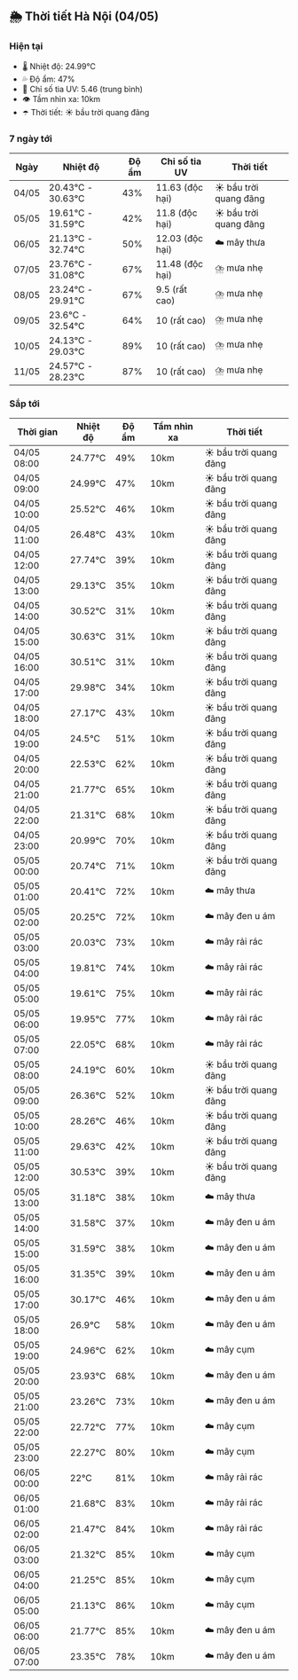 ## 🌦️ Thời tiết Hà Nội (04/05)

### Hiện tại

- 🌡️ Nhiệt độ: 24.99℃
- 💦 Độ ẩm: 47%
- 🌟 Chỉ số tia UV: 5.46 (trung bình)
- 👁️ Tầm nhìn xa: 10km
- ☂️ Thời tiết: ☀️ bầu trời quang đãng

### 7 ngày tới

| Ngày | Nhiệt độ | Độ ẩm | Chỉ số tia UV | Thời tiết |
| --- | --- | --- | --- | --- |
| 04/05 | 20.43℃ - 30.63℃ | 43% | 11.63 (độc hại) | ☀️ bầu trời quang đãng |
| 05/05 | 19.61℃ - 31.59℃ | 42% | 11.8 (độc hại) | ☀️ bầu trời quang đãng |
| 06/05 | 21.13℃ - 32.74℃ | 50% | 12.03 (độc hại) | ☁️ mây thưa |
| 07/05 | 23.76℃ - 31.08℃ | 67% | 11.48 (độc hại) | ⛈️ mưa nhẹ |
| 08/05 | 23.24℃ - 29.91℃ | 67% | 9.5 (rất cao) | ⛈️ mưa nhẹ |
| 09/05 | 23.6℃ - 32.54℃ | 64% | 10 (rất cao) | ⛈️ mưa nhẹ |
| 10/05 | 24.13℃ - 29.03℃ | 89% | 10 (rất cao) | ⛈️ mưa nhẹ |
| 11/05 | 24.57℃ - 28.23℃ | 87% | 10 (rất cao) | ⛈️ mưa nhẹ |

### Sắp tới

| Thời gian | Nhiệt độ | Độ ẩm | Tầm nhìn xa | Thời tiết |
| --- | --- | --- | --- | --- |
| 04/05 08:00 | 24.77℃ | 49% | 10km | ☀️ bầu trời quang đãng |
| 04/05 09:00 | 24.99℃ | 47% | 10km | ☀️ bầu trời quang đãng |
| 04/05 10:00 | 25.52℃ | 46% | 10km | ☀️ bầu trời quang đãng |
| 04/05 11:00 | 26.48℃ | 43% | 10km | ☀️ bầu trời quang đãng |
| 04/05 12:00 | 27.74℃ | 39% | 10km | ☀️ bầu trời quang đãng |
| 04/05 13:00 | 29.13℃ | 35% | 10km | ☀️ bầu trời quang đãng |
| 04/05 14:00 | 30.52℃ | 31% | 10km | ☀️ bầu trời quang đãng |
| 04/05 15:00 | 30.63℃ | 31% | 10km | ☀️ bầu trời quang đãng |
| 04/05 16:00 | 30.51℃ | 31% | 10km | ☀️ bầu trời quang đãng |
| 04/05 17:00 | 29.98℃ | 34% | 10km | ☀️ bầu trời quang đãng |
| 04/05 18:00 | 27.17℃ | 43% | 10km | ☀️ bầu trời quang đãng |
| 04/05 19:00 | 24.5℃ | 51% | 10km | ☀️ bầu trời quang đãng |
| 04/05 20:00 | 22.53℃ | 62% | 10km | ☀️ bầu trời quang đãng |
| 04/05 21:00 | 21.77℃ | 65% | 10km | ☀️ bầu trời quang đãng |
| 04/05 22:00 | 21.31℃ | 68% | 10km | ☀️ bầu trời quang đãng |
| 04/05 23:00 | 20.99℃ | 70% | 10km | ☀️ bầu trời quang đãng |
| 05/05 00:00 | 20.74℃ | 71% | 10km | ☀️ bầu trời quang đãng |
| 05/05 01:00 | 20.41℃ | 72% | 10km | ☁️ mây thưa |
| 05/05 02:00 | 20.25℃ | 72% | 10km | ☁️ mây đen u ám |
| 05/05 03:00 | 20.03℃ | 73% | 10km | ☁️ mây rải rác |
| 05/05 04:00 | 19.81℃ | 74% | 10km | ☁️ mây rải rác |
| 05/05 05:00 | 19.61℃ | 75% | 10km | ☁️ mây rải rác |
| 05/05 06:00 | 19.95℃ | 77% | 10km | ☁️ mây rải rác |
| 05/05 07:00 | 22.05℃ | 68% | 10km | ☁️ mây rải rác |
| 05/05 08:00 | 24.19℃ | 60% | 10km | ☀️ bầu trời quang đãng |
| 05/05 09:00 | 26.36℃ | 52% | 10km | ☀️ bầu trời quang đãng |
| 05/05 10:00 | 28.26℃ | 46% | 10km | ☀️ bầu trời quang đãng |
| 05/05 11:00 | 29.63℃ | 42% | 10km | ☀️ bầu trời quang đãng |
| 05/05 12:00 | 30.53℃ | 39% | 10km | ☀️ bầu trời quang đãng |
| 05/05 13:00 | 31.18℃ | 38% | 10km | ☁️ mây thưa |
| 05/05 14:00 | 31.58℃ | 37% | 10km | ☁️ mây đen u ám |
| 05/05 15:00 | 31.59℃ | 38% | 10km | ☁️ mây đen u ám |
| 05/05 16:00 | 31.35℃ | 39% | 10km | ☁️ mây đen u ám |
| 05/05 17:00 | 30.17℃ | 46% | 10km | ☁️ mây đen u ám |
| 05/05 18:00 | 26.9℃ | 58% | 10km | ☁️ mây đen u ám |
| 05/05 19:00 | 24.96℃ | 62% | 10km | ☁️ mây cụm |
| 05/05 20:00 | 23.93℃ | 68% | 10km | ☁️ mây đen u ám |
| 05/05 21:00 | 23.26℃ | 73% | 10km | ☁️ mây đen u ám |
| 05/05 22:00 | 22.72℃ | 77% | 10km | ☁️ mây cụm |
| 05/05 23:00 | 22.27℃ | 80% | 10km | ☁️ mây cụm |
| 06/05 00:00 | 22℃ | 81% | 10km | ☁️ mây rải rác |
| 06/05 01:00 | 21.68℃ | 83% | 10km | ☁️ mây rải rác |
| 06/05 02:00 | 21.47℃ | 84% | 10km | ☁️ mây rải rác |
| 06/05 03:00 | 21.32℃ | 85% | 10km | ☁️ mây cụm |
| 06/05 04:00 | 21.25℃ | 85% | 10km | ☁️ mây cụm |
| 06/05 05:00 | 21.13℃ | 86% | 10km | ☁️ mây cụm |
| 06/05 06:00 | 21.77℃ | 85% | 10km | ☁️ mây đen u ám |
| 06/05 07:00 | 23.35℃ | 78% | 10km | ☁️ mây đen u ám |
